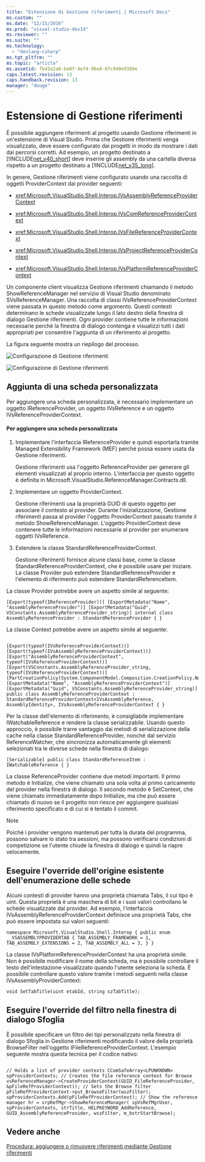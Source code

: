 ```yaml
---
title: "Estensione di Gestione riferimenti | Microsoft Docs"
ms.custom: ""
ms.date: "12/15/2016"
ms.prod: "visual-studio-dev14"
ms.reviewer: ""
ms.suite: ""
ms.technology: 
  - "devlang-csharp"
ms.tgt_pltfrm: ""
ms.topic: "article"
ms.assetid: fb43a2a0-be0f-4ef4-96e8-8fc940e9389e
caps.latest.revision: 13
caps.handback.revision: 13
manager: "douge"
---
```

# Estensione di Gestione riferimenti
È possibile aggiungere riferimenti al progetto usando Gestione riferimenti in un'estensione di Visual Studio. Prima che Gestione riferimenti venga visualizzato, deve essere configurato dai progetti in modo da mostrare i dati dai percorsi corretti. Ad esempio, un progetto destinato a [!INCLUDE[net_v40_short](../code-quality/includes/net_v40_short_md.md)] deve inserire gli assembly da una cartella diversa rispetto a un progetto destinato a [!INCLUDE[net_v35_long](../misc/includes/net_v35_long_md.md)].  
  
 In genere, Gestione riferimenti viene configurato usando una raccolta di oggetti ProviderContext dai provider seguenti:  
  
-   <xref:Microsoft.VisualStudio.Shell.Interop.IVsAssemblyReferenceProviderContext>  
  
-   <xref:Microsoft.VisualStudio.Shell.Interop.IVsComReferenceProviderContext>  
  
-   <xref:Microsoft.VisualStudio.Shell.Interop.IVsFileReferenceProviderContext>  
  
-   <xref:Microsoft.VisualStudio.Shell.Interop.IVsProjectReferenceProviderContext>  
  
-   <xref:Microsoft.VisualStudio.Shell.Interop.IVsPlatformReferenceProviderContext>  
  
 Un componente client visualizza Gestione riferimenti chiamando il metodo ShowReferenceManager nel servizio di Visual Studio denominato SVsReferenceManager. Una raccolta di classi IVsReferenceProviderContext viene passata in questo metodo come argomento. Questi contesti determinano le schede visualizzate lungo il lato destro della finestra di dialogo Gestione riferimenti. Ogni provider contiene tutte le informazioni necessarie perché la finestra di dialogo contenga e visualizzi tutti i dati appropriati per consentire l'aggiunta di un riferimento al progetto.  
  
 La figura seguente mostra un riepilogo del processo.  
  
 ![Configurazione di Gestione riferimenti](../misc/media/refmgrextend.png "RefMgrExtend")  
  
 ![Configurazione di Gestione riferimenti](../misc/media/refmgrextend2.png "RefMgrExtend2")  
  
## Aggiunta di una scheda personalizzata  
 Per aggiungere una scheda personalizzata, è necessario implementare un oggetto IReferenceProvider, un oggetto IVsReference e un oggetto IVsReferenceProviderContext.  
  
#### Per aggiungere una scheda personalizzata  
  
1.  Implementare l'interfaccia IReferenceProvider e quindi esportarla tramite Managed Extensibility Framework \(MEF\) perché possa essere usata da Gestione riferimenti.  
  
     Gestione riferimenti usa l'oggetto ReferenceProvider per generare gli elementi visualizzati al proprio interno. L'interfaccia per questo oggetto è definita in Microsoft.VisualStudio.ReferenceManager.Contracts.dll.  
  
2.  Implementare un oggetto ProviderContext.  
  
     Gestione riferimenti usa la proprietà GUID di questo oggetto per associare il contesto al provider. Durante l'inizializzazione, Gestione riferimenti passa al provider l'oggetto ProviderContext passato tramite il metodo ShowReferenceManager. L'oggetto ProviderContext deve contenere tutte le informazioni necessarie al provider per enumerare oggetti IVsReference.  
  
3.  Estendere la classe StandardReferenceProviderContext.  
  
     Gestione riferimenti fornisce alcune classi base, come la classe StandardReferenceProviderContext, che è possibile usare per iniziare. La classe Provider può estendere StandardReferenceProvider e l'elemento di riferimento può estendere StandardReferenceItem.  
  
 La classe Provider potrebbe avere un aspetto simile al seguente:  
  
```  
[Export(typeof(IReferenceProvider))] [ExportMetadata("Name", "AssemblyReferenceProvider")] [ExportMetadata("Guid", VSConstants.AssemblyReferenceProvider_string)] internal class AssemblyReferenceProvider : StandardReferenceProvider { }  
```  
  
 La classe Context potrebbe avere un aspetto simile al seguente:  
  
```  
  
[Export(typeof(IVsReferenceProviderContext))] [Export(typeof(IVsAssemblyReferenceProviderContext))] [Export("AssemblyReferenceProviderContext", typeof(IVsReferenceProviderContext))] [Export(VSConstants.AssemblyReferenceProvider_string, typeof(IVsReferenceProviderContext))] [PartCreationPolicy(System.ComponentModel.Composition.CreationPolicy.NonShared)] [ExportMetadata("Name", "AssemblyReferenceProviderContext")] [ExportMetadata("Guid", VSConstants.AssemblyReferenceProvider_string)] public class AssemblyReferenceProviderContext : StandardReferenceProviderContext<IVsAssemblyReference, AssemblyIdentity>, IVsAssemblyReferenceProviderContext { }  
```  
  
 Per la classe dell'elemento di riferimento, è consigliabile implementare IWatchableReference e rendere la classe serializzabile. Usando questo approccio, è possibile trarre vantaggio dai metodi di serializzazione della cache nella classe StandardReferenceProvider, nonché dal servizio ReferenceWatcher, che sincronizza automaticamente gli elementi selezionati tra le diverse schede nella finestra di dialogo:  
  
```  
[Serializable] public class StandardReferenceItem : IWatchableReference { }  
```  
  
 La classe ReferenceProvider contiene due metodi importanti. Il primo metodo è Initialize, che viene chiamato una sola volta al primo caricamento del provider nella finestra di dialogo. Il secondo metodo è SetContext, che viene chiamato immediatamente dopo Initialize, ma che può essere chiamato di nuovo se il progetto non riesce per aggiungere qualsiasi riferimento specificato e di cui si è tentato il commit.  
  
> [!NOTE]
>  Poiché i provider vengono mantenuti per tutta la durata del programma, possono salvare lo stato tra sessioni, ma possono verificarsi condizioni di competizione se l'utente chiude la finestra di dialogo e quindi la riapre velocemente.  
  
## Eseguire l'override dell'origine esistente dell'enumerazione delle schede  
 Alcuni contesti di provider hanno una proprietà chiamata Tabs, il cui tipo è uint. Questa proprietà è una maschera di bit e i suoi valori controllano le schede visualizzate dal provider.  Ad esempio, l'interfaccia IVsAssemblyReferenceProviderContext definisce una proprietà Tabs, che può essere impostata sui valori seguenti:  
  
```  
namespace Microsoft.VisualStudio.Shell.Interop { public enum __VSASSEMBLYPROVIDERTAB { TAB_ASSEMBLY_FRAMEWORK = 1, TAB_ASSEMBLY_EXTENSIONS = 2, TAB_ASSEMBLY_ALL = 3, } }  
```  
  
 La classe IVsPlatformReferenceProviderContext ha una proprietà simile. Non è possibile modificare il nome della scheda, ma è possibile controllare il testo dell'intestazione visualizzato quando l'utente seleziona la scheda. È possibile controllare questo valore tramite i metodi seguenti nella classe IVsAssemblyProviderContext:  
  
```  
void SetTabTitle(uint etabId, string szTabTitle);  
```  
  
## Eseguire l'override del filtro nella finestra di dialogo Sfoglia  
 È possibile specificare un filtro dei tipi personalizzato nella finestra di dialogo Sfoglia in Gestione riferimenti modificando il valore della proprietà BrowseFilter nell'oggetto IFileReferenceProviderContext.  L'esempio seguente mostra questa tecnica per il codice nativo:  
  
```  
  
// Holds a list of provider contexts CComSafeArray<LPUNKNOWN> spProviderContexts; // Creates the file reference context for Browse vsReferenceManager->CreateProviderContext(GUID_FileReferenceProvider, &pFileRefProviderContext)); // Sets the Browse filter pFileRefProviderContext->put_BrowseFilter(wszFilter); spProviderContexts.Add(pFileRefProviderContext); // Show the reference manager hr = srpRefMgr->ShowReferenceManager( spVsRefMgrUser, spProviderContexts, strTitle, HELPKEYWORD_AddReference, GUID_AssemblyReferenceProvider, wszFilter, m_bstrStartBrowse);  
```  
  
## Vedere anche  
 [Procedura: aggiungere o rimuovere riferimenti mediante Gestione riferimenti](../ide/how-to-add-or-remove-references-by-using-the-reference-manager.md)
